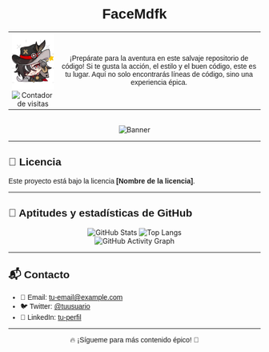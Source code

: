 <!-- Agregar título con el nombre -->
<div align="center">
  <h1 style="font-family: 'Minecraftia', sans-serif;">FaceMdfk</h1>
</div>

<table>
  <tr>
    <td align="center">
      <img src="bot.png" alt="Avatar" width="120"> <!-- Aumenté de 80 a 120 -->
      <br>
      <img src="https://komarev.com/ghpvc/?username=FaceMdfk&style=flat-square&color=000000&label=" alt="Contador de visitas">
    </td>
    <td align="center" valign="middle">
      <p style="font-family: 'Minecraftia', sans-serif;">
        ¡Prepárate para la aventura en este salvaje repositorio de código!  
        Si te gusta la acción, el estilo y el buen código, este es tu lugar.  
        Aquí no solo encontrarás líneas de código, sino una experiencia épica.
      </p>
    </td>
  </tr>
</table>

<br>

<div align="center">
  <img src="some-boothill-gifs-v0-s34gs2v5zoqc1.gif" alt="Banner">
</div>

<hr>

<h2 style="font-family: 'Minecraftia', sans-serif;">📄 Licencia</h2>
<p style="font-family: 'Minecraftia', sans-serif;">Este proyecto está bajo la licencia <strong>[Nombre de la licencia]</strong>.</p>

<hr>

<h2 style="font-family: 'Minecraftia', sans-serif;">🚀 Aptitudes y estadísticas de GitHub</h2>

<div align="center">
  <img src="https://github-readme-stats.vercel.app/api?username=FaceMdfk&show_icons=true&theme=tokyonight" alt="GitHub Stats" />
  <img src="https://github-readme-stats.vercel.app/api/top-langs/?username=FaceMdfk&layout=compact&theme=tokyonight" alt="Top Langs" />
  <br>
  <img src="https://github-readme-activity-graph.vercel.app/graph?username=FaceMdfk&theme=react-dark" alt="GitHub Activity Graph" />
</div>

<hr>

<h2 style="font-family: 'Minecraftia', sans-serif;">📬 Contacto</h2>
<ul style="font-family: 'Minecraftia', sans-serif;">
  <li>📧 Email: <a href="mailto:tu-email@example.com">tu-email@example.com</a></li>
  <li>🐦 Twitter: <a href="https://twitter.com/tuusuario">@tuusuario</a></li>
  <li>💼 LinkedIn: <a href="https://linkedin.com/in/tuusuario">tu-perfil</a></li>
</ul>

<hr>

<p align="center" style="font-family: 'Minecraftia', sans-serif;">🔥 ¡Sígueme para más contenido épico! 🚀</p>
